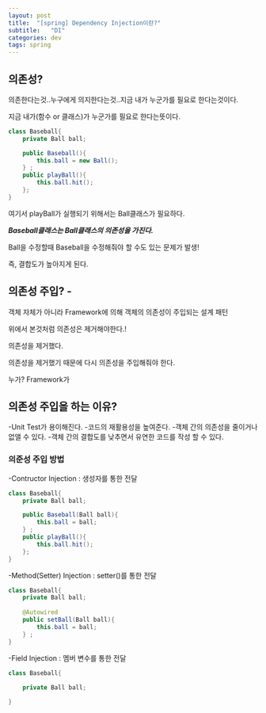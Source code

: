 ```yaml
---
layout: post
title:  "[spring] Dependency Injection이란?"
subtitle:   "DI"
categories: dev
tags: spring
---
```



## 의존성?


의존한다는것..누구에게 의지한다는것..지금 내가 누군가를 필요로 한다는것이다.


지금 내가(함수 or 클래스)가 누군가를 필요로 한다는뜻이다.

```java
class Baseball{
	private Ball ball;

	public Baseball(){
		this.ball = new Ball();
	} ;
	public playBall(){
		this.ball.hit();
	};
}
```

여기서 playBall가 실행되기 위해서는 Ball클래스가 필요하다.


***Baseball클래스는 Ball클래스의 의존성을 가진다.***


Ball을 수정할때 Baseball을 수정해줘야 할 수도 있는 문제가 발생!


즉, 결합도가 높아지게 된다.






## 의존성 주입? - 

객체 자체가 아니라 Framework에 의해 객체의 의존성이 주입되는 설계 패턴


위에서 본것처럼 의존성은 제거해야한다.!


의존성을 제거했다.


의존성을 제거했기 때문에 다시 의존성을 주입해줘야 한다. 


누가? Framework가

## 의존성 주입을 하는 이유?

-Unit Test가 용이해진다.
-코드의 재활용성을 높여준다.
-객체 간의 의존성을 줄이거나 없앨 수 있다.
-객체 간의 결합도를 낮추면서 유연한 코드를 작성 할 수 있다.



### 의준성 주입 방법


-Contructor Injection : 생성자를 통한 전달



```java
class Baseball{
	private Ball ball;

	public Baseball(Ball ball){
		this.ball = ball;
	} ;
	public playBall(){
		this.ball.hit();
	};
}
```


-Method(Setter) Injection : setter()를 통한 전달



```java
class Baseball{
	private Ball ball;
	
	@Autowired
	public setBall(Ball ball){
		this.ball = ball;
	} ;
}

```

-Field Injection : 멤버 변수를 통한 전달
```java
class Baseball{
	
	private Ball ball;

}

```



